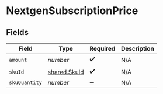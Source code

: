 # NextgenSubscriptionPrice


## Fields

| Field                                        | Type                                         | Required                                     | Description                                  |
| -------------------------------------------- | -------------------------------------------- | -------------------------------------------- | -------------------------------------------- |
| `amount`                                     | *number*                                     | :heavy_check_mark:                           | N/A                                          |
| `skuId`                                      | [shared.SkuId](../../models/shared/skuid.md) | :heavy_check_mark:                           | N/A                                          |
| `skuQuantity`                                | *number*                                     | :heavy_minus_sign:                           | N/A                                          |